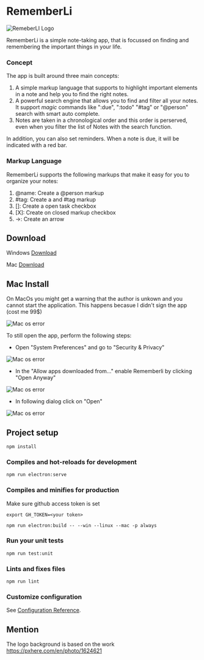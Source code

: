 # RememberLi

![RemeberLI Logo](https://github.com/KlausSchaefers/rememberli/blob/main/src/assets/Logo_Window_Circle_R_Triangle_Small.png)

 RememberLi is a simple note-taking app, that is focussed on finding and remembering the important things in your life.

### Concept

The app is built around three main concepts:

1. A simple markup language that supports to highlight important elements in a note and help you to find the right notes.
2. A powerful search engine that allows you to find and filter all your notes. It support *magic* commands like ":due", ":todo" "#tag" or "@person" search with smart auto complete.
3. Notes are taken in a chronological order and this order is perserved, even when you filter the list of Notes with the search function.

In addition, you can also set reminders. When a note is due, it will be indicated with a red bar.

### Markup Language

RememberLi supports the following markups that make it easy for you to organize your notes:

1. @name: Create a @person markup
2. #tag: Create a and #tag markup
3. []: Create a open task checkbox 
4. [X]: Create on closed markup checkbox 
5. ->: Create an arrow

## Download
Windows [Download](https://github.com/KlausSchaefers/rememberli/releases/download/v1.0.9/RememberLi-Setup-1.0.9.exe)

Mac [Download](https://github.com/KlausSchaefers/rememberli/releases/download/v1.0.9/RememberLi-1.0.9.dmg)

## Mac Install 

On MacOs you might get a warning that the author is unkown and you cannot start the application. This happens becasue I didn't sign the app (cost me 99$)

![Mac os error](https://github.com/KlausSchaefers/rememberli/blob/main/src/assets/MacError1.png)

To still open the app, perform the following steps:

- Open "System Preferences" and go to "Security & Privacy"

![Mac os error](https://github.com/KlausSchaefers/rememberli/blob/main/src/assets/MacError2.png)

- In the "Allow apps downloaded from..." enable Rememberli by clicking "Open Anyway"

![Mac os error](https://github.com/KlausSchaefers/rememberli/blob/main/src/assets/MacError3.png)

- In following dialog click on "Open"

![Mac os error](https://github.com/KlausSchaefers/rememberli/blob/main/src/assets/MacError4.png)

## Project setup
```
npm install
```

### Compiles and hot-reloads for development
```
npm run electron:serve 
```

### Compiles and minifies for production

Make sure github access token is set

```
export GH_TOKEN=<your token>
```

```
npm run electron:build -- --win --linux --mac -p always
```

### Run your unit tests
```
npm run test:unit
```

### Lints and fixes files
```
npm run lint
```

### Customize configuration
See [Configuration Reference](https://cli.vuejs.org/config/).



## Mention
The logo background is based on the work https://pxhere.com/en/photo/1624621
